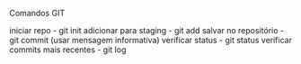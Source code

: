 Comandos GIT

iniciar repo                        - git init
adicionar para staging              - git add
salvar no repositório               - git commit (usar mensagem informativa)
verificar status                    - git status
verificar commits mais recentes     - git log
